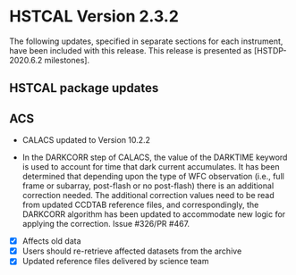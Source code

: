 # HSTCAL Version 2.3.2

The following updates, specified in separate sections for each instrument,  have been included with this release. This release is presented as [HSTDP-2020.6.2 milestones].

## HSTCAL package updates

## ACS
 
- CALACS updated to Version 10.2.2

- In the DARKCORR step of CALACS, the value of the DARKTIME keyword is used to account for time that dark current accumulates. It has been determined that depending upon the type of WFC observation (i.e., full frame or subarray, post-flash or no post-flash) there is an additional correction needed. The additional correction values need to be read from updated CCDTAB reference files, and correspondingly, the DARKCORR algorithm has been updated to accommodate new logic for applying the correction.
Issue #326/PR #467.


- [x] Affects old data
- [x] Users should re-retrieve affected datasets from the archive
- [x] Updated reference files delivered by science team
